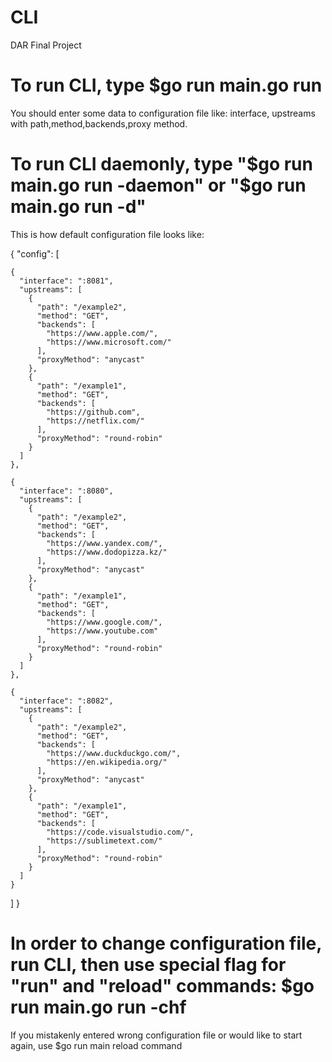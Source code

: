 # CLI
DAR Final Project

# To run CLI, type $go run main.go run
You should enter some data to configuration file like:
interface, upstreams with path,method,backends,proxy method.
# To run CLI daemonly, type "$go run main.go run -daemon" or "$go run main.go run -d"

This is how default configuration file looks like:  

{
  "config": [
  
    {    
      "interface": ":8081",  
      "upstreams": [  
        {  
          "path": "/example2",  
          "method": "GET",  
          "backends": [  
            "https://www.apple.com/",  
            "https://www.microsoft.com/"  
          ],  
          "proxyMethod": "anycast"  
        },  
        {  
          "path": "/example1",  
          "method": "GET",  
          "backends": [  
            "https://github.com",  
            "https://netflix.com/"  
          ],  
          "proxyMethod": "round-robin"  
        }
      ]
    },

    {
      "interface": ":8080",
      "upstreams": [
        {
          "path": "/example2",
          "method": "GET",
          "backends": [
            "https://www.yandex.com/",
            "https://www.dodopizza.kz/"
          ],
          "proxyMethod": "anycast"
        },
        {
          "path": "/example1",
          "method": "GET",
          "backends": [
            "https://www.google.com/",
            "https://www.youtube.com"
          ],
          "proxyMethod": "round-robin"
        }
      ]
    },

    {
      "interface": ":8082",
      "upstreams": [
        {
          "path": "/example2",
          "method": "GET",
          "backends": [
            "https://www.duckduckgo.com/",
            "https://en.wikipedia.org/"
          ],
          "proxyMethod": "anycast"
        },
        {
          "path": "/example1",
          "method": "GET",
          "backends": [
            "https://code.visualstudio.com/",
            "https://sublimetext.com/"
          ],
          "proxyMethod": "round-robin"
        }
      ]
    }
  ]
}

# In order to change configuration file, run CLI, then use special flag for "run" and "reload" commands: $go run main.go run -chf


If you mistakenly entered wrong configuration file or would like to start again, use 
$go run main reload
command



